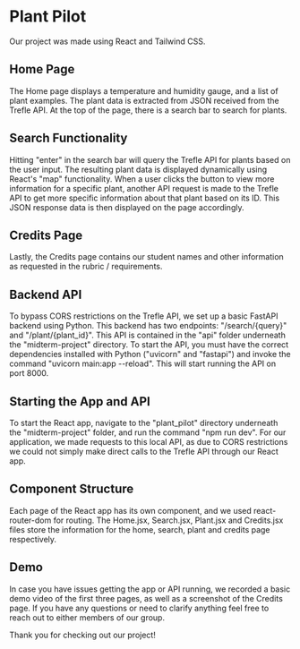 # Plant Pilot
Our project was made using React and Tailwind CSS.

## Home Page
The Home page displays a temperature and humidity gauge, and a list of plant examples. The plant data is extracted from JSON received from the Trefle API. At the top of the page, there is a search bar to search for plants.

## Search Functionality
Hitting "enter" in the search bar will query the Trefle API for plants based on the user input. The resulting plant data is displayed dynamically using React's "map" functionality. When a user clicks the button to view more information for a specific plant, another API request is made to the Trefle API to get more specific information about that plant based on its ID. This JSON response data is then displayed on the page accordingly.

## Credits Page
Lastly, the Credits page contains our student names and other information as requested in the rubric / requirements.

## Backend API
To bypass CORS restrictions on the Trefle API, we set up a basic FastAPI backend using Python. This backend has two endpoints: "/search/{query}" and "/plant/{plant_id}". This API is contained in the "api" folder underneath the "midterm-project" directory. To start the API, you must have the correct dependencies installed with Python ("uvicorn" and "fastapi") and invoke the command "uvicorn main:app --reload". This will start running the API on port 8000.

## Starting the App and API
To start the React app, navigate to the "plant_pilot" directory underneath the "midterm-project" folder, and run the command "npm run dev". For our application, we made requests to this local API, as due to CORS restrictions we could not simply make direct calls to the Trefle API through our React app.

## Component Structure
Each page of the React app has its own component, and we used react-router-dom for routing. The Home.jsx, Search.jsx, Plant.jsx and Credits.jsx files store the information for the home, search, plant and credits page respectively.

## Demo
In case you have issues getting the app or API running, we recorded a basic demo video of the first three pages, as well as a screenshot of the Credits page. If you have any questions or need to clarify anything feel free to reach out to either members of our group.

Thank you for checking out our project!
